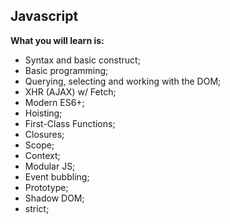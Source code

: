 ## Javascript

**What you will learn is:**

- Syntax and basic construct;
- Basic programming;
- Querying, selecting and working with the DOM;
- XHR (AJAX) w/ Fetch;
- Modern ES6+;
- Hoisting;
- First-Class Functions;
- Closures;
- Scope;
- Context;
- Modular JS;
- Event bubbling;
- Prototype;
- Shadow DOM;
- strict;
